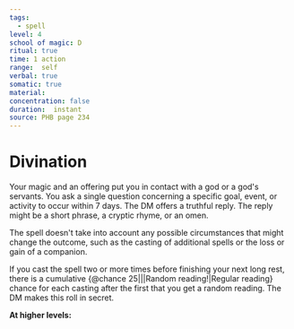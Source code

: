 ```yaml
---
tags:
  - spell
level: 4
school of magic: D
ritual: true
time: 1 action
range:  self
verbal: true
somatic: true
material: 
concentration: false
duration:  instant
source: PHB page 234
---
```

# Divination
Your magic and an offering put you in contact with a god or a god's servants. You ask a single question concerning a specific goal, event, or activity to occur within 7 days. The DM offers a truthful reply. The reply might be a short phrase, a cryptic rhyme, or an omen.

The spell doesn't take into account any possible circumstances that might change the outcome, such as the casting of additional spells or the loss or gain of a companion.

If you cast the spell two or more times before finishing your next long rest, there is a cumulative {@chance 25|||Random reading!|Regular reading} chance for each casting after the first that you get a random reading. The DM makes this roll in secret.

**At higher levels:** 